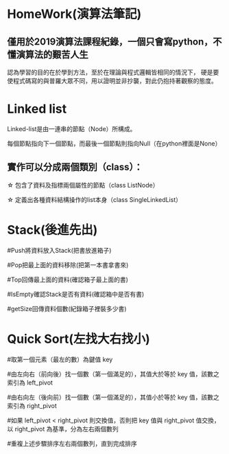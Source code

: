 # HomeWork(演算法筆記)

## 僅用於2019演算法課程紀錄，一個只會寫python，不懂演算法的艱苦人生
認為學習的目的在於學到方法，至於在理論與程式邏輯皆相同的情況下，
硬是要使程式碼寫的與普羅大眾不同，用以證明並非抄襲，對此仍抱持著觀察的態度。

# Linked list
Linked-list是由一連串的節點（Node）所構成。

每個節點指向下一個節點，而最後一個節點則指向Null（在python裡面是None）

## 實作可以分成兩個類別（class）：

☆ 包含了資料及指標兩個屬性的節點（class ListNode）
 
☆ 定義出各種資料結構操作的list本身（class SingleLinkedList）

# Stack(後進先出)
#Push將資料放入Stack(把書放進箱子)

#Pop把最上面的資料移除(把第一本書拿書來)

#Top回傳最上面的資料(確認箱子最上面的書)

#IsEmpty確認Stack是否有資料(確認箱中是否有書)

#getSize回傳資料個數(紀錄箱子裡裝多少書)

# Quick Sort(左找大右找小)
#取第一個元素（最左的數）為鍵值 key

#由左向右（前向後）找一個數（第一個滿足的），其值大於等於 key 值，該數之索引為 left_pivot

#由右向左（後向前）找一個數（第一個滿足的），其值小於等於 key 值，該數之索引為 right_pivot

#如果 left_pivot < right_pivot 則交換值，否則把 key 值與 right_pivot 值交換，以 right_pivot 為基準，分為左右兩個數列

#重複上述步驟排序左右兩個數列，直到完成排序

